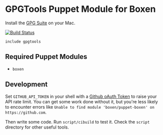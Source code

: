 # GPGTools Puppet Module for Boxen

Install the [GPG Suite](https://gpgtools.org/) on your Mac.

[![Build Status](https://travis-ci.org/gaahrdner/puppet-gpgtools.png?branch=master)](https://travis-ci.org/gaahrdner/puppet-gpgtools)

```puppet
include gpgtools
```

## Required Puppet Modules

* `boxen`

## Development

Set `GITHUB_API_TOKEN` in your shell with a [Github oAuth Token](https://help.github.com/articles/creating-an-oauth-token-for-command-line-use) to raise your API rate limit. You can get some work done without it, but you're less likely to encounter errors like `Unable to find module 'boxen/puppet-boxen' on https://github.com`.

Then write some code. Run `script/cibuild` to test it. Check the `script`
directory for other useful tools.
